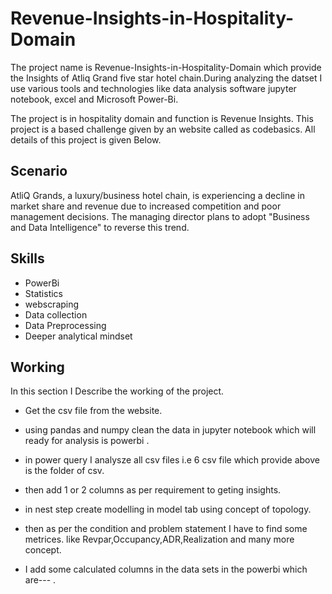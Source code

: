 # Revenue-Insights-in-Hospitality-Domain

The project name is Revenue-Insights-in-Hospitality-Domain
which provide the Insights of Atliq Grand five star hotel chain.During analyzing the datset I use various tools and technologies like data analysis software jupyter notebook, excel and Microsoft Power-Bi.

The project is in hospitality domain and function is Revenue Insights. This project is a based challenge given by an website called as codebasics. All details of this project is given Below.


## Scenario
AtliQ Grands, a luxury/business hotel chain, is experiencing a decline in
market share and revenue due to increased competition and poor
management decisions. The managing director plans to adopt "Business
and Data Intelligence" to reverse this trend.


## Skills
* PowerBi
* Statistics
* webscraping
*  Data collection
* Data Preprocessing
*  Deeper analytical mindset



## Working
In this section I Describe the working of the project.
* Get the csv file from the website.
* using pandas and numpy clean the data in jupyter notebook which will ready for analysis is powerbi .
* in power query I analysze all csv files i.e 6 csv file which provide above is the folder of csv.

* then add 1 or 2 columns as per requirement to geting insights.
* in nest step create modelling in model tab using concept of topology.
* then as per the condition and problem statement I have to find some metrices. like Revpar,Occupancy,ADR,Realization and many more concept.
* I add some calculated columns in the data sets in the powerbi which are--- .
 
